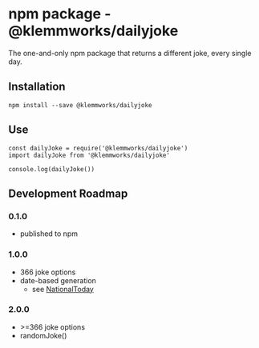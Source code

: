 # npm package - @klemmworks/dailyjoke

The one-and-only npm package that returns a different joke, every single day.

## Installation
`npm install --save @klemmworks/dailyjoke`

## Use
`const dailyJoke = require('@klemmworks/dailyjoke')`  
`import dailyJoke from '@klemmworks/dailyjoke'` 
 
`console.log(dailyJoke())`

## Development Roadmap
### 0.1.0
 - published to npm

### 1.0.0
 - 366 joke options
 - date-based generation 
   - see [NationalToday](https://nationaltoday.com/today/)

### 2.0.0
 - \>=366 joke options
 - randomJoke()
